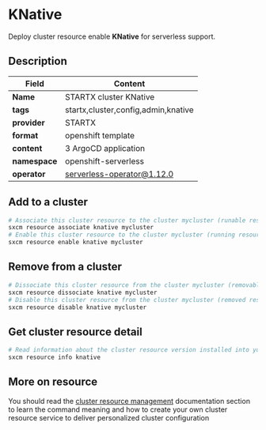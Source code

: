 # KNative

Deploy cluster resource enable **KNative** for serverless support.

## Description

| Field         | Content                             |
| ------------- | ----------------------------------- |
| **Name**      | STARTX cluster KNative              |
| **tags**      | startx,cluster,config,admin,knative |
| **provider**  | STARTX                              |
| **format**    | openshift template                  |
| **content**   | 3 ArgoCD application                |
| **namespace** | openshift-serverless                |
| **operator**  | serverless-operator@1.12.0          |

## Add to a cluster

```bash
# Associate this cluster resource to the cluster mycluster (runable resource)
sxcm resource associate knative mycluster
# Enable this cluster resource to the cluster mycluster (running resource)
sxcm resource enable knative mycluster
```

## Remove from a cluster

```bash
# Dissociate this cluster resource from the cluster mycluster (removable resource)
sxcm resource dissociate knative mycluster
# Disable this cluster resource from the cluster mycluster (removed resource)
sxcm resource disable knative mycluster
```

## Get cluster resource detail

```bash
# Read information about the cluster resource version installed into your host (local)
sxcm resource info knative
```

## More on resource

You should read the [cluster resource management](../../4-cluster-resources) documentation section to learn the command
meaning and how to create your own cluster resource service to deliver personalized cluster configuration